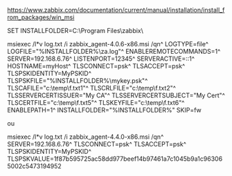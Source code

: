 
https://www.zabbix.com/documentation/current/manual/installation/install_from_packages/win_msi


SET INSTALLFOLDER=C:\Program Files\zabbix\

msiexec /l*v log.txt /i zabbix_agent-4.0.6-x86.msi /qn^
 LOGTYPE=file^
 LOGFILE="%INSTALLFOLDER%\za.log"^
 ENABLEREMOTECOMMANDS=1^
 SERVER=192.168.6.76^
 LISTENPORT=12345^
 SERVERACTIVE=::1^
 HOSTNAME=myHost^
 TLSCONNECT=psk^
 TLSACCEPT=psk^
 TLSPSKIDENTITY=MyPSKID^
 TLSPSKFILE="%INSTALLFOLDER%\mykey.psk"^
 TLSCAFILE="c:\temp\f.txt1"^
 TLSCRLFILE="c:\temp\f.txt2"^
 TLSSERVERCERTISSUER="My CA"^
 TLSSERVERCERTSUBJECT="My Cert"^
 TLSCERTFILE="c:\temp\f.txt5"^
 TLSKEYFILE="c:\temp\f.txt6"^
 ENABLEPATH=1^
 INSTALLFOLDER="%INSTALLFOLDER%"
 SKIP=fw


ou

msiexec /l*v log.txt /i zabbix_agent-4.4.0-x86.msi /qn^
 SERVER=192.168.6.76^
 TLSCONNECT=psk^
 TLSACCEPT=psk^
 TLSPSKIDENTITY=MyPSKID^
 TLSPSKVALUE=1f87b595725ac58dd977beef14b97461a7c1045b9a1c963065002c5473194952

